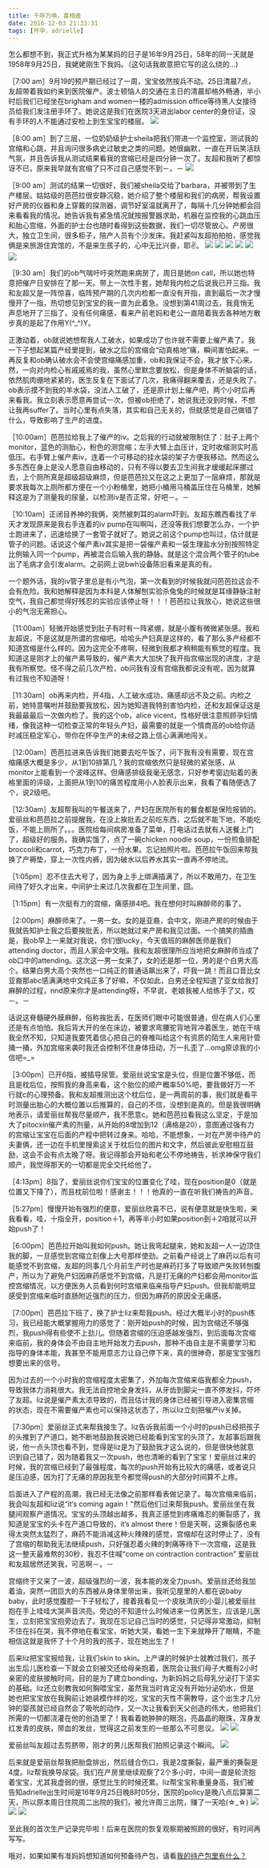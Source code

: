 ```yaml
---
title: 千呼万唤，喜相逢
date: 2016-12-03 21:33:31
tags: [怀孕，adrielle]
---
```


怎么都想不到，我正式升格为某某妈的日子是16年9月25日，58年的同一天就是1958年9月25日，我姥姥刚生下我妈。（这句话我故意把它写的这么绕的...)

［7:00 am］9月19的预产期已经过了一周，宝宝依然按兵不动。25日清晨7点，友超带着我如约来到医院催产。波士顿恼人的交通在主日的清晨却格外畅通，半小时后我们已经坐在brigham and women一楼的admission office等待黑人女接待员给我们发注册手环了。她说这是我们在医院3天进出labor center的身份证，没有手环的人不能通过安检上到生宝宝的楼层。
![](/imag/handband.jpg)

［8:00 am］到了三层，一位奶奶级护士sheila把我们带进一个监控室，测试我的宫缩和心跳，并且询问很多病史过敏史之类的问题。她很幽默，一直在开玩笑活跃气氛，并且告诉我从测试结果看我的宫缩已经是四分钟一次了。友超和我听了都惊讶不已，原来我早就有宫缩了只不过自己感觉不到－。－
![](/imag/exam.jpg)

［9:00 am］测试的结果一切很好，我们被sheila交给了barbara，并被带到了生产楼层。姑姑级的芭芭拉很安静沉稳，她介绍了整个楼层和我们的病房，帮我设置好产房的仪器和身上穿戴的探测器，调节好室温就离开了，每隔十几分钟她都会回来看看我的情况。她告诉我有紧急情况就按报警器求助，机器在监控我的心跳血压和胎心宫缩，外面的护士台也随时看得到这些数据，我们一切尽管放心。产房很大，独立卫生间，很多柜子，陪产人员有个沙发床。我赶紧叫友超拍拍拍，感觉我俩是来旅游住宾馆的，不是来生孩子的，心中无比兴奋，耶✌️。
![](/imag/laborroom1.jpg)
![](/imag/laborroom2.jpg)
![](/imag/laborroom3.jpg)
![](/imag/laborroom4.jpg)
![](/imag/laborroom5.jpg)
![](/imag/laborroom6.jpg)

［9:30 am］我们的ob气喘吁吁突然跑来病房了，周日是她on call，所以她也特意把催产日安排在了那一天。带上一次性手套，她帮我内检之后说我已开三指。我和友超又是一阵惊喜，临阵预产期的几次内检都一直没有开指，直到最后一次才慢慢开了一指，热切想见到宝宝的我一直为此着急。没想到第41周过去，我竟悄无声息地开了三指了，没有任何痛感，看来产前老妈和老公一直陪着我去各种地方散步真的是起了作用Y(^_^)Y。

正激动着，ob就说她想帮我人工破水，如果成功了也许就不需要上催产素了。我一下子想起某篇产经里提到，破水之后的宫缩会“动真格地”痛，瞬间害怕起来。一再反复和ob确认破水会不会使宫缩痛感加重，ob和我保证不会，我才放下心来。然，一向对内检心有戚戚焉的我，虽然心里默念要放松，但是身体不听脑袋的话，依然肌肉绷地紧紧的，医生反复在下面试了几次，我痛得翻来覆去，还是失败了。ob表示摸不到我的羊水袋，没法人工破了，还是原计划上催产吧，两个小时后再来看我。我立刻表示愿意再尝试一次，但被ob拒绝了，她说我还没到时候，不想让我再suffer了。当时心里有点失落，其实和自己无关的，但就感觉是自己做错了什么，导致影响了生产的进度。

［10:00am］芭芭拉给我上了催产的iv。之后我的行动就被限制住了：肚子上两个monitor，蓝色的测胎心，粉色的测宫缩；左手大臂上血压计，定时收缩测实时高低压。右手臂上催产素iv，连着一个可移动的挂水袋的架子方便我移动。然而这么多东西在身上是没人愿意自由移动的，只有不得以要去卫生间我才缓缓起床挪过去，上个厕所真是超级超级麻烦，但是芭芭拉又在这之上更加了一层麻烦，那就是要求我每次上厕所都方便在一个小粉桶里，她把小桶用马桶盖压住在马桶里，她解释这是为了测量我的尿量，以检测iv是否正常，好吧－。－

［10:10am］正闭目养神的我俩，突然被刺耳的alarm吓到。友超东瞧西看找了半天才发现原来是我右手连着的iv pump在叫啊叫，还没等我们想要怎么办，一个护士跑进来了，迅速给换了一套管子就好了。她说之前这个pump也叫过，估计就是管子的问题。话说这个催产素iv其实是把一袋催产素和一袋生理盐水分别按照特定比例输入同一个pump，再被混合后输入我的静脉。就是这个混合两个管子的tube出了毛病才会引发alarm。之前网上说bwh设备陈旧看来是真的有。

一个题外话，我的iv管子里总是有小气泡，第一次看到的时候我就问芭芭拉这会不会有危险。我和她解释是因为本科是人体解刨实验杀兔兔的时候就是耳缘静脉注射空气，我自己都觉得好残忍的实验应该停止呀！！！芭芭拉让我放心，她说这些很小的气泡无需担心。

［11:00am］轻微开始感觉到肚子有时有一阵紧绷，就是小腹有微微紧张感。我和友超说，不是这就是所谓的宫缩吧。哈哈头产妇真是这样的，看了那么多产经都不知道宫缩是什么样的。因为这完全不疼啊，轻微到我都才稍稍能有察觉的程度。我知道这是刚才上的催产素导致的，催产素大大加快了我开指宫缩出现的进度，才是我有所察觉。怪不得之前几次产检，ob问我有没有宫缩我都说没有呢，因为就算有过我也不知道呀！

［11:30am］ob再来内检，开4指，人工破水成功，痛感却远不及之前。内检之前，她特意嘱咐并鼓励要我放松，因为她知道我特别害怕内检，还和友超保证这是我最最最后一次做内检了。我的这个ob，alice vicent，性格好很注意照顾孕妇情绪，像我这种一切检查正常的年轻头产妇，最需要的就是一个情商高的ob给你适时减压稳定军心，带你在怀孕生产的未经之路上信心满满地闯关。

［12:00am］芭芭拉进来告诉我们她要去吃午饭了，问下我有没有需要，现在宫缩痛感大概是多少，从1到10排第几？我的宫缩依然只是轻微的紧张感，从monitor上能看到一个波峰这样。但痛感排级我毫无感念，只好参考窗边贴着的表格里面的评级，上面把从1到10的痛苦程度用小人脸表示出来，我看了看随便选了个，说2级吧。

［12:30am］友超帮我叫的午餐送来了，产妇在医院所有的餐食都是保险报销的。爱丽丝和芭芭拉之前提醒我，在没上挨批丢之前吃东西，之后就不能下地，不能吃饭，不能上厕所了。。。医院给每间病房准备了菜单，打电话过去就有人送餐上门了，超级好的服务。我确实饿了，点了一碗chicken noodle soup，一份煎鱼排配broccoli和carrot，巧克力布丁，一份水果。忘记拍照片啦。芭芭拉午饭回来帮我换了产褥垫，穿上一次性内裤，因为破水以后养水其实一直再不停地流。

［1:05pm］忍不住去大号了，因为身上手上绑满插满了，所以不敢用力，在卫生间待了好久才出来，中间护士来过几次我都在卫生间里，囧。

［1:15pm］有一次挺有力的宫缩，痛感排4吧。我在想何时叫麻醉师的事了。

［2:00pm］麻醉师来了。一男一女。女的是亚裔，会中文，刚进产房的时候由于我就告知护士我之后要挨批丢，所以她就过来产房和我见过面。一个搞笑的插曲是，我ob早上一来就对我说，你们很lucky，今天值班的麻醉医师是我们attending doctor，而且人家会中文哦。我和友超很理所应当地把女麻醉师当成了ob口中的attending。这次这一男一女来了，女的还是那一位，男的是个白男大高个。结果白男大高个突然也一口纯正的普通话飙出来了，吓我一跳！而且口音比女亚裔那abc感满满地中文纯正多了好嘛，不仅如此，白男还全程知道了亚女给我打麻醉的过程，nnd原来你才是attending呀，不早说，老娘我被人给练手了又，哎－。－

话说这脊髓硬外膜麻醉，俗称挨批丢，在医师们眼中可能很普通，但在病人们心里还是有点怕怕。我后背大开的坐在床边，被要求弯腰驼背地背冲着医生，她在干啥我全然不知，只知道我要凭着信心把自己的脊椎叫给这个有资质的陌生人来用针管捅一捅，外加宫缩来袭时我还会控制不住身体扭动，万一扎歪了...omg原谅我的小信吧=_=

［3:00pm］已开6指，被插导尿管。爱丽丝说宝宝是头位，但是位置不够低，而且是枕后位，按照我的身高来看，这个胎位的顺产概率50%吧，要我做好万一不行就c的心理预备。我和友超推测出这个枕后位，是一两周前的事，我们就是看平时测量出胎心的大概位置以后推算的，自己的不信，没想到是真的。但是我很明确地表示，请爱丽丝帮我尽量顺产，我不愿意c。她和芭芭拉看我这么坚定，于是加大了pitocxin催产素的剂量，从开始的8增加到12（满格是20），意图通过强有力的宫缩让宝宝在后面的产程中把转过身来。哈哈，不能想象，一对在产房中待产的夫妻俩，还一边在手机里搜索这关于枕后位的图片和文字，然后彼此安慰相互鼓励，这会不会有点太晚了呀。我记得那会开始和老公不停地祷告，祈求神保守我们顺产，我觉得那天的一切都是完全交托给他了。

［4:13pm］8指了，爱丽丝说你们宝宝的位置变化了哇，现在position是0（就是位置又下降了），而且枕前位啦！感谢主！！！他真的一直在听我们祷告的声音。

［5:27pm］慢慢开始有强烈的便意，爱丽丝欣喜不已，说有便意就是快生啦，来我看看，哇，十指全开，position＋1，再等半小时如果position到＋2咱就可以开始push了！

［6:00pm］芭芭拉开始叫我如何push。她让我弯起腿来，她和友超一人一边顶住我的脚，一旦感觉到宫缩立刻像上大号那样使劲。之前看产经说上了麻药以后有可能感觉不到宫缩，友超的同事几个月前生产时也是麻药打多了导致顺产失败转刨腹产，所以为了避免产妇因麻药感觉不到宫缩，凡是打无痛的产妇都会用monitor监控宫缩情况，以方便医务人员看到何时宫缩来临来指导产妇push。但我却能明显感受到宫缩来临时直肠附近强烈的压力，但因为麻药的原因全无痛感。

［7:00pm］芭芭拉下班了，换了护士liz来帮我push。经过大概半小时的push练习，我已经能大概掌握用力的感觉了：刚开始push的时候，因为宫缩还不够强烈，我push得有些使不上劲儿。但随着宫缩的压迫感越发强烈，到后面每次宫缩来临前，我的身体会不由自主地开始发力去push，那种不由自主是不需要学习和指导的身体本能，我甚至不能用意志力让自己停下来，真的很神奇，那是宝宝强烈想要出来的信号。

因为过去的一个小时我的宫缩程度太密集了，外加每次宫缩来临我都全力push，导致我体力消耗很大。我无法自控地全身发抖，从牙齿到脚尖一直不停发抖，吓坏了友超。liz说是催产素太浓导致的，而且估计我的身体已经被引导进入密集宫缩的状态，现在不需要催产素也可以保持这状态了，所以liz立刻把催产iv关掉。

［7:30pm］爱丽丝正式来帮我接生了。liz告诉我前面一个小时的push已经把孩子的头推到了产道口，她不断地鼓励我说她已经能看到宝宝的头顶了。友超事后跟我说，他一点头顶也看不到，觉得是liz是为了鼓励我才这么说的，但是很快他就意识到自己错了，因为随着我又一次push，他也清晰的看到了宝宝！爱丽丝过来的时候，我的宫缩已经到了最强程度，每次的push开始有比较大的痛感，或者说只是压迫感，因为打了无痛的原因我至今都觉得push的大部分时间算不上疼。

后面进入了产程的高潮，我已经无法像之前那样看表做记录了。每次宫缩来临前，我会叫友超和liz说“it‘s coming again！”然后他们过来帮我push。爱丽丝坐在我腿间观察产道情况。宝宝的头顶越出越多，我真正感觉到疼痛难忍的撕裂感了，我知道是宝宝的头卡在产道口导致的，it’s almost there！但是天啊，这撕裂感也来得太突然太猛烈了，麻药不能消减这种火辣辣的感觉，宫缩却在这时停止了，没有了宫缩的帮助我无法继续push，只好强忍着火辣的刺痛等待下一次宫缩，这是我这一整天最难熬的30秒，我忍不住喊“come on contraction contraction” 爱丽丝和友超居然还笑我，可恶啊－。－

宫缩终于又来了一波，超级强烈的一波，我本能的发全力push。爱丽丝还给我加着油，突然一团巨大的东西被从身体里带出来，我听见屋里的人都在说baby baby，此时感觉腹腔一下子轻松了，接着我看见一个皮肤清灰的小婴儿被爱丽丝抱在手上哇哇大哭声音洪亮。旁边的不知道什么时候进来一位男医生，应该是儿医生，立刻把宝宝抱旁边去了。我现在忘记自己当时的感觉，只记得非常激动，抑制不住在抖在哭，我不停地在看宝宝，听她大哭，看她一生下来就睁开了眼睛，不能相信这就是我怀了十个月的我的孩子，现在她出生了！

后来liz把宝宝报给我，让我们skin to skin。上产课的时候护士就教过我们，孩子出生后儿医检查一下就会立刻被交还给母亲抱着，医院会让我们母子大概有2小时亲密的皮肤接触时间，目的是为了建立bonding，为新妈妈之后母乳分泌打下坚实的基础。liz还立刻教我如何胸喂宝宝，虽然我当时肯定没有开始分泌奶水，但是她也把宝宝放在我胸前让她装模作样的吃，宝宝的天性不需教导，这个出生才几分钟的婴孩就已经自然会了吸吮的动作，又一次让我看到天父创造的伟大，他把我们所需的一切都浇灌在他的创造里了！我看着她肿肿的眼泡，亮晶晶的眼珠，浑身发红发青的皮肤，带血的发丝，觉得这之前发生的一些那么不可思议。
![](/imag/skintoskin.jpg)
![](/imag/baby.jpg)


爱丽丝叫友超过去剪脐带，刚才的男儿医帮我们拍照记录这个瞬间。
![](/imag/cordcutting.jpg)

后来就是爱丽丝帮我把胎盘排出，然后缝合伤口，我是2度撕裂，最严重的撕裂是4度。liz帮我换导尿袋。我们在产房里继续观察了2个多小时，中间一直是轮流抱着宝宝，尤其我虚弱的很，感觉比生的时候还累。liz帮宝宝称重量身高，我们被告知adrielle出生时间是16年9月25日晚8时05分，医院的policy是晚八点后算第二天，所以原本周日住院周二出院的我们，被允许周三出院，赚了一天哈(☆_☆)
![](/imag/daddy.jpg)
![](/imag/weight.jpg)
![](/imag/baby2.jpg)

至此我的首次生产记录完毕啦！后来在医院的恢复观察期被照顾的很好，有时间再写写。

哦对，如果如果有准妈妈想知道如何预备待产包，请看[我的待产包里有什么？](https://xinleili.github.io/2016/12/05/laborbag)



















